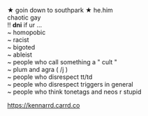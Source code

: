 ★ goin down to southpark ★
 he.him                             
 chaotic gay                                   
 !! **dni** if ur ...                            
 ~ homopobic                       
 ~ racist                       
 ~ bigoted                       
 ~ ableist                                     
 ~ people who call something a " cult "                       
 ~ plum and agra ( /j )                        
 ~ people who disrespect tt/td                        
 ~ people who disrespect triggers in general                       
 ~  people who think tonetags and neos r stupid                       
                       
 
 https://kennarrd.carrd.co 
